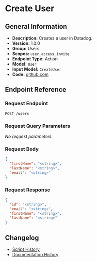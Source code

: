 <!-- BEGIN GENERATED CONTENT -->
# Create User

## General Information

- **Description:** Creates a user in Datadog.
- **Version:** 1.0.0
- **Group:** Users
- **Scopes:** `user_access_invite`
- **Endpoint Type:** Action
- **Model:** `User`
- **Input Model:** `CreateUser`
- **Code:** [github.com](https://github.com/NangoHQ/integration-templates/tree/main/integrations/datadog/actions/create-user.ts)


## Endpoint Reference

### Request Endpoint

`POST /users`

### Request Query Parameters

_No request parameters_

### Request Body

```json
{
  "firstName": "<string>",
  "lastName": "<string>",
  "email": "<string>"
}
```

### Request Response

```json
{
  "id": "<string>",
  "email": "<string>",
  "firstName": "<string>",
  "lastName": "<string>"
}
```

## Changelog

- [Script History](https://github.com/NangoHQ/integration-templates/commits/main/integrations/datadog/actions/create-user.ts)
- [Documentation History](https://github.com/NangoHQ/integration-templates/commits/main/integrations/datadog/actions/create-user.md)

<!-- END  GENERATED CONTENT -->

